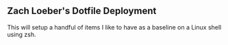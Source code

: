 ## Zach Loeber's Dotfile Deployment

This will setup a handful of items I like to have as a baseline on a Linux shell using zsh.
